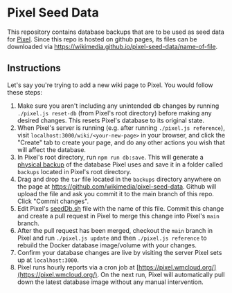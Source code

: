# Pixel Seed Data

This repository contains database backups that are to be used as seed data for [Pixel](https://github.com/nicholasray/pixel). Since this repo is hosted on github pages, its files can be downloaded via https://wikimedia.github.io/pixel-seed-data/name-of-file.

## Instructions

Let's say you're trying to add a new wiki page to Pixel. You would follow these steps:

1) Make sure you aren't including any unintended db changes by running `./pixel.js reset-db` (from Pixel's root directory) before making any desired changes. This resets Pixel's database to its original state.
2) When Pixel's server is running (e.g. after running `./pixel.js reference`), visit `localhost:3000/wiki/<your-new-page>` in your browser, and click the "Create" tab to create your page, and do any other actions you wish that will affect the database.
3) In Pixel's root directory, run `npm run db:save`. This will generate a [physical backup](https://dev.mysql.com/doc/refman/8.0/en/backup-types.html#:~:text=Physical%20backup%20methods%20have%20these,only%20file%20copying%20without%20conversion) of the database Pixel uses and save it in a folder called `backups` located in Pixel's root directory.
4) Drag and drop the `tar` file located in the `backups` directory anywhere on the page at https://github.com/wikimedia/pixel-seed-data. Github will upload the file and ask you commit it to the main branch of this repo. Click "Commit changes".
5) Edit Pixel's [seedDb.sh](https://github.com/wikimedia/pixel/blob/b4af39d0be82f6f608e9fb3996b52cb9f924eabe/Dockerfile.database#L5) file with the name of this file. Commit this change and create a pull request in Pixel to merge this change into Pixel's `main` branch.
6) After the pull request has been merged, checkout the `main` branch in Pixel and run `./pixel.js update` and then `./pixel.js reference` to rebuild the Docker database image/volume with your changes.
7) Confirm your database changes are live by visiting the server Pixel sets up at `localhost:3000`.
8) Pixel runs hourly reports via a cron job at [https://pixel.wmcloud.org/](https://pixel.wmcloud.org/). On the next run, Pixel will automatically pull down the latest database image without any manual intervention.
